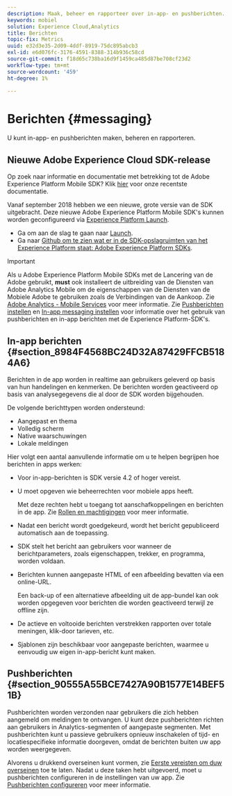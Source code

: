 ```yaml
---
description: Maak, beheer en rapporteer over in-app- en pushberichten.
keywords: mobiel
solution: Experience Cloud,Analytics
title: Berichten
topic-fix: Metrics
uuid: e32d3e35-2d09-4ddf-8919-75dc895abcb3
exl-id: e6d076fc-3176-4591-8388-314b936c58cd
source-git-commit: f18d65c738ba16d9f1459ca485d87be708cf23d2
workflow-type: tm+mt
source-wordcount: '459'
ht-degree: 1%

---
```


# Berichten {#messaging}

U kunt in-app- en pushberichten maken, beheren en rapporteren.

## Nieuwe Adobe Experience Cloud SDK-release

Op zoek naar informatie en documentatie met betrekking tot de Adobe Experience Platform Mobile SDK? Klik [hier](https://aep-sdks.gitbook.io/docs/) voor onze recentste documentatie.

Vanaf september 2018 hebben we een nieuwe, grote versie van de SDK uitgebracht. Deze nieuwe Adobe Experience Platform Mobile SDK&#39;s kunnen worden geconfigureerd via [Experience Platform Launch](https://www.adobe.com/experience-platform/launch.html).

* Ga om aan de slag te gaan naar [Launch](https://launch.adobe.com/).
* Ga naar [Github om te zien wat er in de SDK-opslagruimten van het Experience Platform staat: Adobe Experience Platform SDKs](https://github.com/Adobe-Marketing-Cloud/acp-sdks).

>[!IMPORTANT]
>
> Als u Adobe Experience Platform Mobile SDKs met de Lancering van de Adobe gebruikt, **must** ook installeert de uitbreiding van de Diensten van Adobe Analytics Mobile om de eigenschappen van de Diensten van de Mobiele Adobe te gebruiken zoals de Verbindingen van de Aankoop. Zie [Adobe Analytics - Mobile Services](https://aep-sdks.gitbook.io/docs/using-mobile-extensions/adobe-analytics-mobile-services) voor meer informatie. Zie [Pushberichten instellen](https://aep-sdks.gitbook.io/docs/using-mobile-extensions/adobe-analytics-mobile-services#set-up-push-messaging) en [In-app messaging instellen](https://aep-sdks.gitbook.io/docs/using-mobile-extensions/adobe-analytics-mobile-services#set-up-in-app-messaging) voor informatie over het gebruik van pushberichten en in-app berichten met de Experience Platform-SDK&#39;s.

## In-app berichten {#section_8984F4568BC24D32A87429FFCB5184A6}

Berichten in de app worden in realtime aan gebruikers geleverd op basis van hun handelingen en kenmerken. De berichten worden geactiveerd op basis van analysegegevens die al door de SDK worden bijgehouden.

De volgende berichttypen worden ondersteund:

* Aangepast en thema
* Volledig scherm
* Native waarschuwingen
* Lokale meldingen

Hier volgt een aantal aanvullende informatie om u te helpen begrijpen hoe berichten in apps werken:

* Voor in-app-berichten is SDK versie 4.2 of hoger vereist.
* U moet opgeven wie beheerrechten voor mobiele apps heeft.

   Met deze rechten hebt u toegang tot aanschafkoppelingen en berichten in de app. Zie [Rollen en machtigingen](/help/using/gs/c-mob-roles-and-permissions.md) voor meer informatie.
* Nadat een bericht wordt goedgekeurd, wordt het bericht gepubliceerd automatisch aan de toepassing.
* SDK stelt het bericht aan gebruikers voor wanneer de berichtparameters, zoals eigenschappen, trekker, en programma, worden voldaan.
* Berichten kunnen aangepaste HTML of een afbeelding bevatten via een online-URL.

   Een back-up of een alternatieve afbeelding uit de app-bundel kan ook worden opgegeven voor berichten die worden geactiveerd terwijl ze offline zijn.
* De actieve en voltooide berichten verstrekken rapporten over totale meningen, klik-door tarieven, etc.
* Sjablonen zijn beschikbaar voor aangepaste berichten, waarmee u eenvoudig uw eigen in-app-bericht kunt maken.

## Pushberichten {#section_90555A55BCE7427A90B1577E14BEF51B}

Pushberichten worden verzonden naar gebruikers die zich hebben aangemeld om meldingen te ontvangen. U kunt deze pushberichten richten aan gebruikers in Analytics-segmenten of aangepaste segmenten. Met pushberichten kunt u passieve gebruikers opnieuw inschakelen of tijd- en locatiespecifieke informatie doorgeven, omdat de berichten buiten uw app worden weergegeven.

Alvorens u drukkend overseinen kunt vormen, zie [Eerste vereisten om duw overseinen](/help/using/c-manage-app-settings/c-mob-confg-app/configure-push-messaging/prerequisites-push-messaging.md) toe te laten. Nadat u deze taken hebt uitgevoerd, moet u pushberichten configureren in de instellingen van uw app. Zie [Pushberichten configureren](/help/using/c-manage-app-settings/c-mob-confg-app/configure-push-messaging/configure-push-messaging.md) voor meer informatie.
